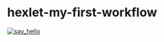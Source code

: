 # hexlet-my-first-workflow
[![say_hello](https://github.com/rekstind/hexlet-my-first-workflow/actions/workflows/say_hello/badge.svg)](https://github.com/rekstind/hexlet-my-first-workflow/actions)
